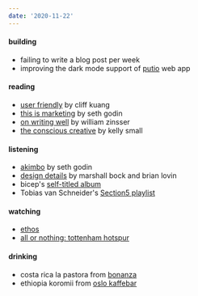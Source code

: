 ```yaml
---
date: '2020-11-22'
---
```


#### building

- failing to write a blog post per week
- improving the dark mode support of [putio](https://put.io) web app

#### reading

- [user friendly](https://us.macmillan.com/books/9780374279752) by cliff kuang
- [this is marketing](../books/this-is-marketing.md) by seth godin
- [on writing well](../books/on-writing-well.md) by william zinsser
- [the conscious creative](../books/the-conscious-creative.md) by kelly small

#### listening

- [akimbo](https://www.akimbo.link) by seth godin
- [design details](https://designdetails.fm) by marshall bock and brian lovin
- bicep's [self-titled album](https://open.spotify.com/album/4psDRFbIlUM1KUb1omccXo?si=I1V9iF0oRD2RlAK6rhrmtA)
- Tobias van Schneider's [Section5 playlist](https://open.spotify.com/album/4psDRFbIlUM1KUb1omccXo?si=I1V9iF0oRD2RlAK6rhrmtA)

#### watching

- [ethos](https://www.imdb.com/title/tt11301642/)
- [all or nothing: tottenham hotspur](https://www.imdb.com/title/tt11188556)


#### drinking

- costa rica la pastora from [bonanza](../notes/coffee-bean-package-not-perfect.md)
- ethiopia koromii from [oslo kaffebar](../notes/coffee-bean-package-perfect.md)
